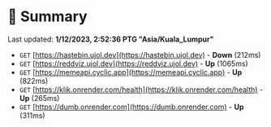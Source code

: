 # 📖 Summary
Last updated: **1/12/2023, 2:52:36 PTG "Asia/Kuala_Lumpur"**

- `GET` [https://hastebin.ujol.dev](https://hastebin.ujol.dev) - **Down** (212ms)
- `GET` [https://reddviz.ujol.dev](https://reddviz.ujol.dev) - **Up** (1065ms)
- `GET` [https://memeapi.cyclic.app](https://memeapi.cyclic.app) - **Up** (822ms)
- `GET` [https://klik.onrender.com/health](https://klik.onrender.com/health) - **Up** (265ms)
- `GET` [https://dumb.onrender.com](https://dumb.onrender.com) - **Up** (311ms)

